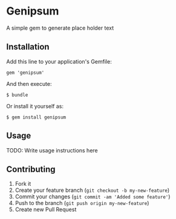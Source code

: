 # Genipsum

A simple gem to generate place holder text

## Installation

Add this line to your application's Gemfile:

    gem 'genipsum'

And then execute:

    $ bundle

Or install it yourself as:

    $ gem install genipsum

## Usage

TODO: Write usage instructions here

## Contributing

1. Fork it
2. Create your feature branch (`git checkout -b my-new-feature`)
3. Commit your changes (`git commit -am 'Added some feature'`)
4. Push to the branch (`git push origin my-new-feature`)
5. Create new Pull Request
